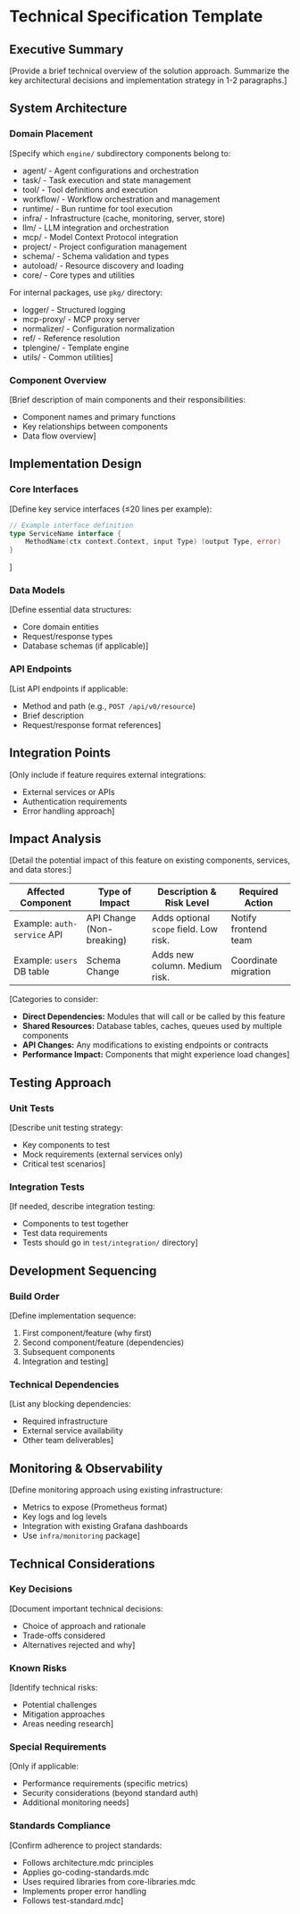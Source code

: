 # Technical Specification Template

## Executive Summary

[Provide a brief technical overview of the solution approach. Summarize the key architectural decisions and implementation strategy in 1-2 paragraphs.]

## System Architecture

### Domain Placement

[Specify which `engine/` subdirectory components belong to:

- agent/ - Agent configurations and orchestration
- task/ - Task execution and state management
- tool/ - Tool definitions and execution
- workflow/ - Workflow orchestration and management
- runtime/ - Bun runtime for tool execution
- infra/ - Infrastructure (cache, monitoring, server, store)
- llm/ - LLM integration and orchestration
- mcp/ - Model Context Protocol integration
- project/ - Project configuration management
- schema/ - Schema validation and types
- autoload/ - Resource discovery and loading
- core/ - Core types and utilities

For internal packages, use `pkg/` directory:

- logger/ - Structured logging
- mcp-proxy/ - MCP proxy server
- normalizer/ - Configuration normalization
- ref/ - Reference resolution
- tplengine/ - Template engine
- utils/ - Common utilities]

### Component Overview

[Brief description of main components and their responsibilities:

- Component names and primary functions
- Key relationships between components
- Data flow overview]

## Implementation Design

### Core Interfaces

[Define key service interfaces (≤20 lines per example):

```go
// Example interface definition
type ServiceName interface {
    MethodName(ctx context.Context, input Type) (output Type, error)
}
```

]

### Data Models

[Define essential data structures:

- Core domain entities
- Request/response types
- Database schemas (if applicable)]

### API Endpoints

[List API endpoints if applicable:

- Method and path (e.g., `POST /api/v0/resource`)
- Brief description
- Request/response format references]

## Integration Points

[Only include if feature requires external integrations:

- External services or APIs
- Authentication requirements
- Error handling approach]

## Impact Analysis

[Detail the potential impact of this feature on existing components, services, and data stores:]

| Affected Component          | Type of Impact            | Description & Risk Level               | Required Action      |
| --------------------------- | ------------------------- | -------------------------------------- | -------------------- |
| Example: `auth-service` API | API Change (Non-breaking) | Adds optional `scope` field. Low risk. | Notify frontend team |
| Example: `users` DB table   | Schema Change             | Adds new column. Medium risk.          | Coordinate migration |

[Categories to consider:

- **Direct Dependencies:** Modules that will call or be called by this feature
- **Shared Resources:** Database tables, caches, queues used by multiple components
- **API Changes:** Any modifications to existing endpoints or contracts
- **Performance Impact:** Components that might experience load changes]

## Testing Approach

### Unit Tests

[Describe unit testing strategy:

- Key components to test
- Mock requirements (external services only)
- Critical test scenarios]

### Integration Tests

[If needed, describe integration testing:

- Components to test together
- Test data requirements
- Tests should go in `test/integration/` directory]

## Development Sequencing

### Build Order

[Define implementation sequence:

1. First component/feature (why first)
2. Second component/feature (dependencies)
3. Subsequent components
4. Integration and testing]

### Technical Dependencies

[List any blocking dependencies:

- Required infrastructure
- External service availability
- Other team deliverables]

## Monitoring & Observability

[Define monitoring approach using existing infrastructure:

- Metrics to expose (Prometheus format)
- Key logs and log levels
- Integration with existing Grafana dashboards
- Use `infra/monitoring` package]

## Technical Considerations

### Key Decisions

[Document important technical decisions:

- Choice of approach and rationale
- Trade-offs considered
- Alternatives rejected and why]

### Known Risks

[Identify technical risks:

- Potential challenges
- Mitigation approaches
- Areas needing research]

### Special Requirements

[Only if applicable:

- Performance requirements (specific metrics)
- Security considerations (beyond standard auth)
- Additional monitoring needs]

### Standards Compliance

[Confirm adherence to project standards:

- Follows architecture.mdc principles
- Applies go-coding-standards.mdc
- Uses required libraries from core-libraries.mdc
- Implements proper error handling
- Follows test-standard.mdc]
